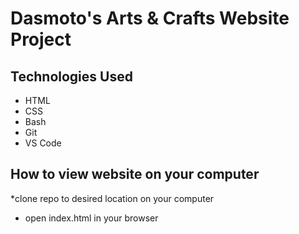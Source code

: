 # Dasmoto's Arts & Crafts Website Project

## Technologies Used
* HTML
* CSS 
* Bash
* Git
* VS Code

## How to view website on your computer
*clone repo to desired location on your computer
* open index.html in your browser